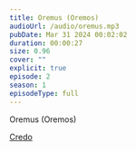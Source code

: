 ```yaml
---
title: Oremus (Oremos)
audioUrl: /audio/oremus.mp3
pubDate: Mar 31 2024 00:02:02
duration: 00:00:27
size: 0.96
cover: ""
explicit: true
episode: 2
season: 1
episodeType: full
---
```

Oremus (Oremos)

<div class="text-center mt-16">
  <a class="btn btn-accent mt-9" href="/episode/post03">Credo</a>
</div>
